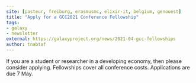 ```yaml
---
site: [pasteur, freiburg, erasmusmc, elixir-it, belgium, genouest]
title: "Apply for a GCC2021 Conference Fellowship"
tags: 
- galaxy
- newsletter
external: https://galaxyproject.org/news/2021-04-gcc-fellowships
author: tnabtaf
---
```


If you are a student or researcher in a developing economy, then please consider applying.  Fellowships cover all conference costs. Applications are due 7 May.
